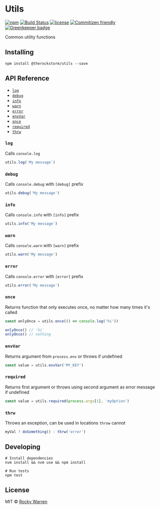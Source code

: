 # Utils

[![npm](https://img.shields.io/npm/v/@therockstorm/utils.svg)](https://www.npmjs.com/package/@therockstorm/utils)
[![Build Status](https://travis-ci.org/therockstorm/utils.svg)](https://travis-ci.org/therockstorm/utils)
[![license](https://img.shields.io/github/license/therockstorm/utils.svg)]()
[![Commitizen friendly](https://img.shields.io/badge/commitizen-friendly-brightgreen.svg)](http://commitizen.github.io/cz-cli/)
[![Greenkeeper badge](https://badges.greenkeeper.io/therockstorm/utils.svg)](https://greenkeeper.io/)

Common utility functions

## Installing

```shell
npm install @therockstorm/utils --save
```

## API Reference

- [`log`](#log)
- [`debug`](#debug)
- [`info`](#info)
- [`warn`](#warn)
- [`error`](#error)
- [`envVar`](#envvar)
- [`once`](#once)
- [`required`](#required)
- [`thrw`](#thrw)

### `log`

Calls `console.log`

```js
utils.log('My message')
```

### `debug`

Calls `console.debug` with `[debug]` prefix

```js
utils.debug('My message')
```

### `info`

Calls `console.info` with `[info]` prefix

```js
utils.info('My message')
```

### `warn`

Calls `console.warn` with `[warn]` prefix

```js
utils.warn('My message')
```

### `error`

Calls `console.error` with `[error]` prefix

```js
utils.error('My message')
```

### `once`

Returns function that only executes once, no matter how many times it's called

```js
const onlyOnce = utils.once(() => console.log('hi'))

onlyOnce() // 'hi'
onlyOnce() // nothing
```

### `envVar`

Returns argument from `process.env` or throws if undefined

```js
const value = utils.envVar('MY_KEY')
```

### `required`

Returns first argument or throws using second argument as error message if undefined

```js
const value = utils.required(process.argv[1], 'myOption')
```

### `thrw`

Throws an exception, can be used in locations `throw` cannot

```js
myVal ? doSomething() : thrw('error')
```

## Developing

```shell
# Install dependencies
nvm install && nvm use && npm install

# Run tests
npm test
```

## License

MIT © [Rocky Warren](https://www.rockywarren.com)
